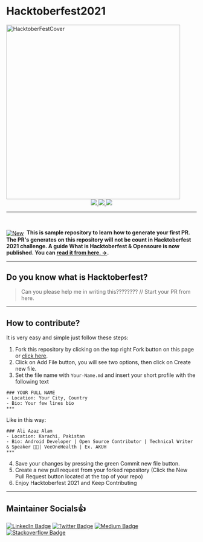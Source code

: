 # Hacktoberfest2021
<img alt="HacktoberFestCover" src="https://github.com/AliAzaz/Hacktoberfest2021/blob/main/hacktober2021.png" height="460"/>

<div align="center">
    <a href="https://hacktoberfest.digitalocean.com/">
      <img src="https://img.shields.io/badge/Hacktoberfest%202021-Win%20T--Shirt-yellow"></img>
    </a>
    <a href="https://github.com/aliazaz/Hacktoberfest2021/fork">
        <img src="https://img.shields.io/badge/PRs-welcome-brightgreen.svg"></img>
    </a>
    <img src="https://img.shields.io/badge/Say%20Thanks-!-1EAEDB.svg"></img>
  
</div>

  
***  
  
<br> 
<div align="left"><p><a href="https://medium.com/@ali.azaz.alam/what-is-hacktoberfest-opensoure-2021-935b3dc8a6be"><img alt="New" align="center" src="https://img.shields.io/badge/%F0%9F%93%84%20-Note-green.svg" /></a>&nbsp;
<b>This is sample repository to learn how to generate your first PR. The PR's generates on this repository will not be count in Hacktoberfest 2021 challenge. A guide What is Hacktoberfest & Opensoure is now published. You can <a href="https://medium.com/@ali.azaz.alam/what-is-hacktoberfest-opensoure-2021-935b3dc8a6be">read it from here. →</a>.
</b>
</div>  

*** 

## Do you know what is Hacktoberfest?

> Can you please help me in writing this???????? // Start your PR from here.

***
## How to contribute?

It is very easy and simple just follow these steps:

1. Fork this repository by clicking on the top right Fork button on this page or [click here](https://github.com/aliazaz/Hacktoberfest2021/fork).
2. Click on Add File button, you will see two options, then click on Create new file.
3. Set the file name with `Your-Name.md` and insert your short profile with the following text

```
### YOUR FULL NAME
- Location: Your City, Country
- Bio: Your few lines bio
***
```
Like in this way:

```
### Ali Azaz Alam
- Location: Karachi, Pakistan
- Bio: Android Developer | Open Source Contributor | Technical Writer & Speaker 👨‍🏫| VeeOneHealth | Ex. AKUH 
***
```

4. Save your changes by pressing the green Commit new file button.
5. Create a new pull request from your forked repository (Click the New Pull Request button located at the top of your repo)
6. Enjoy Hacktoberfest 2021 and Keep Contributing


***
## Maintainer Socials👍

[![LinkedIn Badge](https://img.shields.io/badge/-aliazazalam-blue?style=flat&logo=Linkedin&logoColor=white&link=https://www.linkedin.com/in/aliazazalam/)](https://www.linkedin.com/in/aliazazalam)
[![Twitter Badge](https://img.shields.io/badge/-aliazaz-gray?style=flat&logo=twitter&logoColor=blue&link=https://twitter.com/AliAzazAlam1)](https://twitter.com/AliAzazAlam1)
[![Medium Badge](https://img.shields.io/badge/-aliazazalam-black?style=flat&logo=Medium&logoColor=white&link=https://medium.com/@ali.azaz.alam)](https://medium.com/@ali.azaz.alam)
[![Stackoverflow Badge](https://img.shields.io/badge/-aliazaz-gray?style=flat&logo=stackoverflow&logoColor=orange&link=https://stackoverflow.com/story/ali-azaz-alam)](https://stackoverflow.com/story/ali-azaz-alam)

